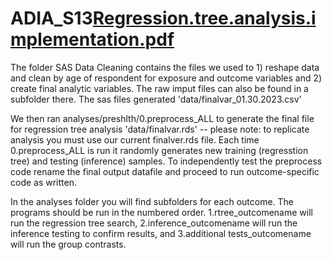 # ADIA_S13[Regression.tree.analysis.implementation.pdf](https://github.com/ICF-Analytics/ADIA_S13/files/9456975/Regression.tree.analysis.implementation.pdf)

The folder SAS Data Cleaning contains the files we used to 1) reshape data and clean by age of respondent for exposure and outcome variables and 2) create final analytic variables. The raw imput files can also be found in a subfolder there. The sas files generated 'data/finalvar_01.30.2023.csv'

We then ran analyses/preshlth/0.preprocess_ALL to generate the final file for regression tree analysis 'data/finalvar.rds' -- please note: to replicate analysis you must use our current finalver.rds file. Each time 0.preprocess_ALL is run it randomly generates new training (regresstion tree) and testing (inference) samples. To independently test the preprocess code rename the final output datafile and proceed to run outcome-specific code as written. 

In the analyses folder you will find subfolders for each outcome. The programs should be run in the numbered order. 1.rtree_outcomename will run the regression tree search, 2.inference_outcomename will run the inference testing to confirm results, and 3.additional tests_outcomename will run the group contrasts. 
